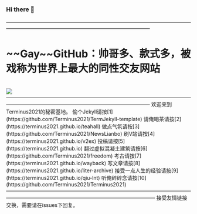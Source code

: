 ### Hi there 👋  
————————————————————————————————————————————————————————————————
<h1>~~Gay~~GitHub：帅哥多、款式多，被戏称为世界上最大的同性交友网站</h1><br>
<img src="https://s4.ax1x.com/2022/01/30/HC06Qf.png">  
————————————————————————————————————————————————————————————————  
欢迎来到Terminus2021的秘密基地。  
偷个Jekyll请按[1](https://github.com/Terminus2021/TermJekyll-template)  
请俺喝茶请按[2](https://terminus2021.github.io/teahall)  
做点气氛请按[3](https://github.com/Terminus2021/NewsLianbo)  
刷V站请按[4](https://terminus2021.github.io/v2ex)  
投稿请按[5](https://terminus2021.github.io)  
翻过虚拟混凝土建筑请按[6](https://github.com/Terminus2021/freedom)  
考古请按[7](https://terminus2021.github.io/wayback)  
写文章请按[8](https://terminus2021.github.io/liter-archive)  
接受一点人生的经验请按[9](https://terminus2021.github.io/qiu-lnt)  
听俺碎碎念请按[10](https://github.com/Terminus2021/Terminus2021)  
—————————————————————————————————————————————————————————————————  
接受友情链接交换，需要请在issues下回复。
